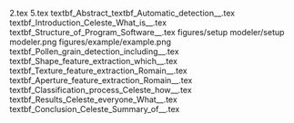 2.tex
5.tex
textbf_Abstract_textbf_Automatic_detection__.tex
textbf_Introduction_Celeste_What_is__.tex
textbf_Structure_of_Program_Software__.tex
figures/setup modeler/setup modeler.png
figures/example/example.png
textbf_Pollen_grain_detection_including__.tex
textbf_Shape_feature_extraction_which__.tex
textbf_Texture_feature_extraction_Romain__.tex
textbf_Aperture_feature_extraction_Romain__.tex
textbf_Classification_process_Celeste_how__.tex
textbf_Results_Celeste_everyone_What__.tex
textbf_Conclusion_Celeste_Summary_of__.tex